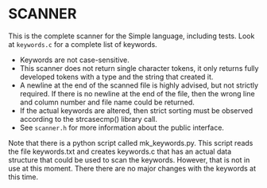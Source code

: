 # SCANNER
This is the complete scanner for the Simple language, including tests. Look at ``keywords.c`` for a complete list of keywords.

* Keywords are not case-sensitive.
* This scanner does not return single character tokens, it only returns fully developed tokens with a type and the string that created it.
* A newline at the end of the scanned file is highly advised, but not strictly required. If there is no newline at the end of the file, then the wrong line and column number and file name could be returned.
* If the actual keywords are altered, then strict sorting must be observed according to the strcasecmp() library call.
* See ``scanner.h`` for more information about the public interface.

Note that there is a python script called mk_keywords.py. This script reads the file keywords.txt and creates keywords.c that has an actual data structure that could be used to scan the keywords. However, that is not in use at this moment. There there are no major changes with the keywords at this time.
